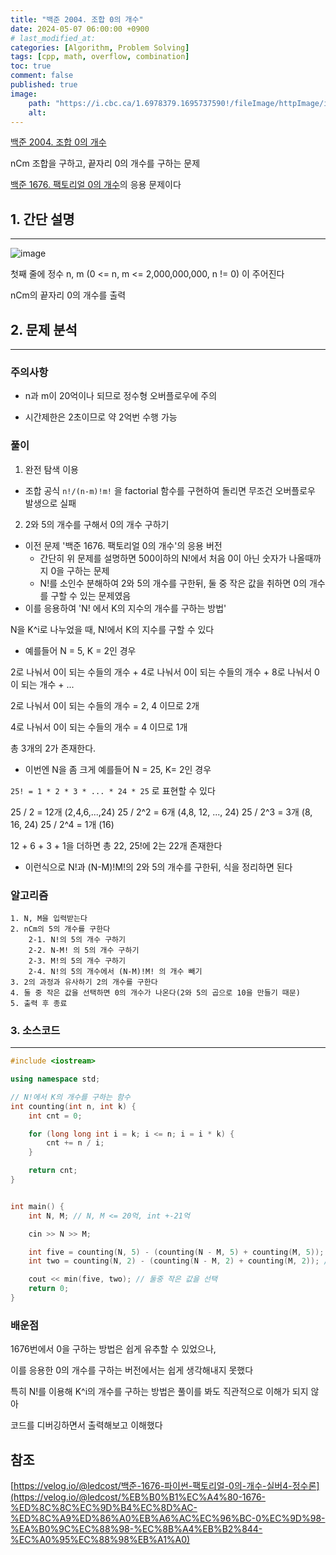 ```yaml
---
title: "백준 2004. 조합 0의 개수"
date: 2024-05-07 06:00:00 +0900
# last_modified_at: 
categories: [Algorithm, Problem Solving] 
tags: [cpp, math, overflow, combination] 
toc: true
comment: false
published: true
image:
    path: "https://i.cbc.ca/1.6978379.1695737590!/fileImage/httpImage/image.jpg_gen/derivatives/16x9_780/2193471287.jpg"
    alt: 
---
```


[백준 2004. 조합 0의 개수](https://www.acmicpc.net/problem/2004) 

nCm 조합을 구하고, 끝자리 0의 개수를 구하는 문제

[백준 1676. 팩토리얼 0의 개수](https://www.acmicpc.net/problem/1676)의 응용 문제이다


## 1. 간단 설명
---

![image](https://github.com/jinhg0214/jinhg0214.github.io/assets/70011316/88347488-698c-49b9-b5b7-7db47fec614c)

첫째 줄에 정수 n, m (0 <= n, m <= 2,000,000,000, n != 0) 이 주어진다

nCm의 끝자리 0의 개수를 출력

## 2. 문제 분석
---

### 주의사항
- n과 m이 20억이나 되므로 정수형 오버플로우에 주의

- 시간제한은 2초이므로 약 2억번 수행 가능

### 풀이
1. 완전 탐색 이용
- 조합 공식 `n!/(n-m)!m!` 을 factorial 함수를 구현하여 돌리면 무조건 오버플로우 발생으로 실패

2. 2와 5의 개수를 구해서 0의 개수 구하기
- 이전 문제 '백준 1676. 팩토리얼 0의 개수'의 응용 버전
	- 간단히 위 문제를 설명하면 500이하의 N!에서 처음 0이 아닌 숫자가 나올때까지 0을 구하는 문제
	- N!를 소인수 분해하여 2와 5의 개수를 구한뒤, 둘 중 작은 값을 취하면 0의 개수를 구할 수 있는 문제였음
- 이를 응용하여 'N! 에서 K의 지수의 개수를 구하는 방법'

N을 K^i로 나누었을 때, N!에서 K의 지수를 구할 수 있다

- 예를들어 N = 5, K = 2인 경우

2로 나눠서 0이 되는 수들의 개수 + 4로 나눠서 0이 되는 수들의 개수 + 8로 나눠서 0이 되는 개수 + ... 

2로 나눠서 0이 되는 수들의 개수 = 2, 4 이므로 2개

4로 나눠서 0이 되는 수들의 개수 = 4 이므로 1개

총 3개의 2가 존재한다.


- 이번엔 N을 좀 크게 예를들어 N = 25, K= 2인 경우

`25! = 1 * 2 * 3 * ... * 24 * 25` 로 표현할 수 있다

25 / 2 = 12개 (2,4,6,...,24) 
25 / 2^2 = 6개 (4,8, 12, ..., 24)
25 / 2^3 = 3개 (8, 16, 24)
25 / 2^4 = 1개 (16)

12 + 6 + 3 + 1을 더하면 총 22, 25!에 2는 22개 존재한다

- 이런식으로 N!과 (N-M)!M!의 2와 5의 개수를 구한뒤, 식을 정리하면 된다
  

### 알고리즘
```
1. N, M을 입력받는다
2. nCm의 5의 개수를 구한다
	2-1. N!의 5의 개수 구하기
	2-2. N-M! 의 5의 개수 구하기
	2-3. M!의 5의 개수 구하기
	2-4. N!의 5의 개수에서 (N-M)!M! 의 개수 빼기
3. 2의 과정과 유사하기 2의 개수를 구한다
4. 둘 중 작은 값을 선택하면 0의 개수가 나온다(2와 5의 곱으로 10을 만들기 때문)
5. 출력 후 종료
```

### 3. 소스코드
---

```cpp
#include <iostream>

using namespace std;

// N!에서 K의 개수를 구하는 함수 
int counting(int n, int k) {
	int cnt = 0;

	for (long long int i = k; i <= n; i = i * k) {
		cnt += n / i;
	}

	return cnt;
}


int main() {
	int N, M; // N, M <= 20억, int +-21억

	cin >> N >> M;

	int five = counting(N, 5) - (counting(N - M, 5) + counting(M, 5)); 
	int two = counting(N, 2) - (counting(N - M, 2) + counting(M, 2)); // 합은 21억을 넘지 못함

	cout << min(five, two); // 둘중 작은 값을 선택 
	return 0;
}

```

### 배운점
1676번에서 0을 구하는 방법은 쉽게 유추할 수 있었으나, 

이를 응용한 0의 개수를 구하는 버전에서는 쉽게 생각해내지 못했다

특히 N!를 이용해 K^i의 개수를 구하는 방법은 풀이를 봐도 직관적으로 이해가 되지 않아 

코드를 디버깅하면서 출력해보고 이해했다


## 참조

[https://velog.io/@ledcost/백준-1676-파이썬-팩토리얼-0의-개수-실버4-정수론](https://velog.io/@ledcost/%EB%B0%B1%EC%A4%80-1676-%ED%8C%8C%EC%9D%B4%EC%8D%AC-%ED%8C%A9%ED%86%A0%EB%A6%AC%EC%96%BC-0%EC%9D%98-%EA%B0%9C%EC%88%98-%EC%8B%A4%EB%B2%844-%EC%A0%95%EC%88%98%EB%A1%A0)